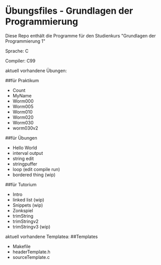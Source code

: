Übungsfiles - Grundlagen der Programmierung
===========================================
Diese Repo enthält die Programme für den Studienkurs "Grundlagen der Programmierung 1"


Sprache:  C

Compiler: C99



aktuell vorhandene Übungen:

##für Praktikum
* Count
* MyName
* Worm000
* Worm005
* Worm010
* Worm020
* Worm030
* worm030v2

##für Übungen
* Hello World
* interval output
* string edit
* stringpuffer
* loop (edit compile run)
* bordered thing (wip)

##für Tutorium
* Intro
* linked list (wip)
* Snippets (wip)
* Zonkspiel
* trimString
* trimStringv2
* trimStringv3 (wip)

aktuell vorhandene Templatea:
##Templates
* Makefile
* headerTemplate.h
* sourceTemplate.c
